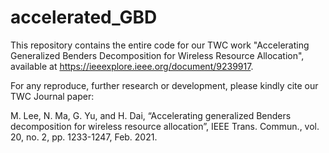 # accelerated_GBD

This repository contains the entire code for our TWC work "Accelerating Generalized Benders Decomposition for Wireless Resource Allocation", available at https://ieeexplore.ieee.org/document/9239917.

For any reproduce, further research or development, please kindly cite our TWC Journal paper:

M. Lee, N. Ma, G. Yu, and H. Dai, “Accelerating generalized Benders decomposition for wireless resource allocation”, IEEE Trans. Commun., vol. 20, no. 2, pp. 1233-1247, Feb. 2021.


